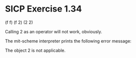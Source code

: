 # SICP Exercise 1.34

  (f f)
  (f 2)
  (2 2)

Calling 2 as an operator will not work, obviously.

The mit-scheme interpreter prints the following error message:

  The object 2 is not applicable.
